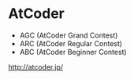 # AtCoder

* AGC (AtCoder Grand Contest)
* ARC (AtCoder Regular Contest)
* ABC (AtCoder Beginner Contest)

<http://atcoder.jp/>
